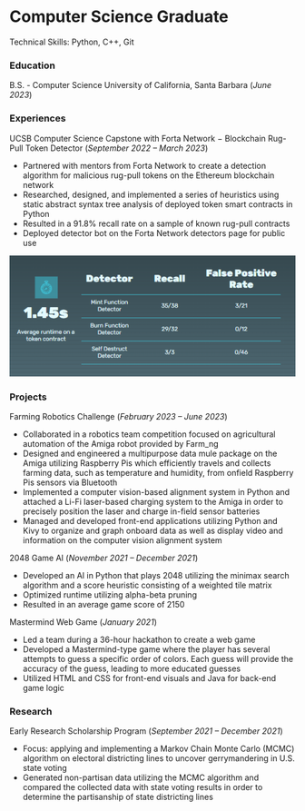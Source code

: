# Computer Science Graduate

Technical Skills: Python, C++, Git

### Education
B.S. - Computer Science University of California, Santa Barbara (_June 2023_)


### Experiences
UCSB Computer Science Capstone with Forta Network − Blockchain Rug-Pull Token Detector (_September 2022 – March 2023_)
- Partnered with mentors from Forta Network to create a detection algorithm for malicious rug-pull tokens on the Ethereum blockchain network
- Researched, designed, and implemented a series of heuristics using static abstract syntax tree analysis of deployed token smart contracts in Python
- Resulted in a 91.8% recall rate on a sample of known rug-pull contracts
- Deployed detector bot on the Forta Network detectors page for public use 

![Detector Bot Stats](/assets/img/detector_stats.png)

### Projects
Farming Robotics Challenge (_February 2023 – June 2023_)
- Collaborated in a robotics team competition focused on agricultural automation of the Amiga robot provided by Farm_ng
- Designed and engineered a multipurpose data mule package on the Amiga utilizing Raspberry Pis which efficiently travels and collects farming data, such as temperature and humidity, from onfield Raspberry Pis sensors via Bluetooth
- Implemented a computer vision-based alignment system in Python and attached a Li-Fi laser-based charging system to the Amiga in order to precisely position the laser and charge in-field sensor batteries
- Managed and developed front-end applications utilizing Python and Kivy to organize and graph onboard data as well as display video and information on the computer vision alignment system

2048 Game AI (_November 2021 – December 2021_)
- Developed an AI in Python that plays 2048 utilizing the minimax search algorithm and a score heuristic consisting of a weighted tile matrix
- Optimized runtime utilizing alpha-beta pruning
- Resulted in an average game score of 2150

Mastermind Web Game (_January 2021_)
- Led a team during a 36-hour hackathon to create a web game
- Developed a Mastermind-type game where the player has several attempts to guess a specific order of colors. Each guess will provide the accuracy of the guess, leading to more educated guesses
- Utilized HTML and CSS for front-end visuals and Java for back-end game logic


### Research
Early Research Scholarship Program (_September 2021 – December 2021_)
- Focus: applying and implementing a Markov Chain Monte Carlo (MCMC) algorithm on electoral districting lines to uncover gerrymandering in U.S. state voting
- Generated non-partisan data utilizing the MCMC algorithm and compared the collected data with state voting results in order to determine the partisanship of state districting lines
